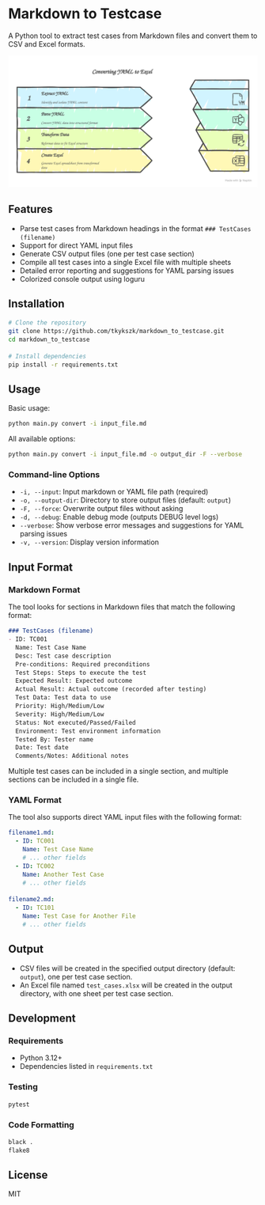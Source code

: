# Markdown to Testcase

A Python tool to extract test cases from Markdown files and convert them to CSV and Excel formats.

![image](docs/images/abst.svg)

## Features

- Parse test cases from Markdown headings in the format `### TestCases (filename)`
- Support for direct YAML input files
- Generate CSV output files (one per test case section)
- Compile all test cases into a single Excel file with multiple sheets
- Detailed error reporting and suggestions for YAML parsing issues
- Colorized console output using loguru

## Installation

```bash
# Clone the repository
git clone https://github.com/tkykszk/markdown_to_testcase.git
cd markdown_to_testcase

# Install dependencies
pip install -r requirements.txt
```

## Usage

Basic usage:

```bash
python main.py convert -i input_file.md
```

All available options:

```bash
python main.py convert -i input_file.md -o output_dir -F --verbose
```

### Command-line Options

- `-i, --input`: Input markdown or YAML file path (required)
- `-o, --output-dir`: Directory to store output files (default: `output`)
- `-F, --force`: Overwrite output files without asking
- `-d, --debug`: Enable debug mode (outputs DEBUG level logs)
- `--verbose`: Show verbose error messages and suggestions for YAML parsing issues
- `-v, --version`: Display version information

## Input Format

### Markdown Format

The tool looks for sections in Markdown files that match the following format:

```markdown
### TestCases (filename)
- ID: TC001
  Name: Test Case Name
  Desc: Test case description
  Pre-conditions: Required preconditions
  Test Steps: Steps to execute the test
  Expected Result: Expected outcome
  Actual Result: Actual outcome (recorded after testing)
  Test Data: Test data to use
  Priority: High/Medium/Low
  Severity: High/Medium/Low
  Status: Not executed/Passed/Failed
  Environment: Test environment information
  Tested By: Tester name
  Date: Test date
  Comments/Notes: Additional notes
```

Multiple test cases can be included in a single section, and multiple sections can be included in a single file.

### YAML Format

The tool also supports direct YAML input files with the following format:

```yaml
filename1.md:
  - ID: TC001
    Name: Test Case Name
    # ... other fields
  - ID: TC002
    Name: Another Test Case
    # ... other fields

filename2.md:
  - ID: TC101
    Name: Test Case for Another File
    # ... other fields
```

## Output

- CSV files will be created in the specified output directory (default: `output`), one per test case section.
- An Excel file named `test_cases.xlsx` will be created in the output directory, with one sheet per test case section.

## Development

### Requirements

- Python 3.12+
- Dependencies listed in `requirements.txt`

### Testing

```bash
pytest
```

### Code Formatting

```bash
black .
flake8
```

## License

MIT
